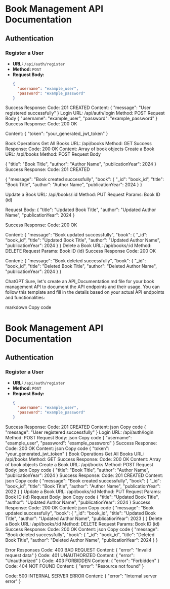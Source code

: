 # Book Management API Documentation

## Authentication

### Register a User

- **URL:** `/api/auth/register`
- **Method:** `POST`
- **Request Body:**
  ```json
  {
    "username": "example_user",
    "password": "example_password"
  }
Success Response:
Code: 201 CREATED
Content:
{
  "message": "User registered successfully"
}
Login
URL: /api/auth/login
Method: POST
Request Body
{
  "username": "example_user",
  "password": "example_password"
}
Success Response:
Code: 200 OK

Content:
        {
  "token": "your_generated_jwt_token"
}

Book Operations
Get All Books
URL: /api/books
Method: GET
Success Response:
Code: 200 OK
Content: Array of book objects
Create a Book
URL: /api/books
Method: POST
Request Body

{
  "title": "Book Title",
  "author": "Author Name",
  "publicationYear": 2024
}
Success Response:
Code: 201 CREATED

{
  "message": "Book created successfully",
  "book": {
    "_id": "book_id",
    "title": "Book Title",
    "author": "Author Name",
    "publicationYear": 2024
  }
}


Update a Book
URL: /api/books/:id
Method: PUT
Request Params: Book ID (id)

Request Body:
    {
  "title": "Updated Book Title",
  "author": "Updated Author Name",
  "publicationYear": 2024
}


Success Response:
Code: 200 OK

Content:
    {
  "message": "Book updated successfully",
  "book": {
    "_id": "book_id",
    "title": "Updated Book Title",
    "author": "Updated Author Name",
    "publicationYear": 2024
  }
}
Delete a Book
URL: /api/books/:id
Method: DELETE
Request Params: Book ID (id)
Success Response
Code: 200 OK

Content:
    {
  "message": "Book deleted successfully",
  "book": {
    "_id": "book_id",
    "title": "Deleted Book Title",
    "author": "Deleted Author Name",
    "publicationYear": 2024
  }
}


ChatGPT
Sure, let's create an API_Documentation.md file for your book management API to document the API endpoints and their usage. You can follow this template and fill in the details based on your actual API endpoints and functionalities:

markdown
Copy code
# Book Management API Documentation

## Authentication

### Register a User

- **URL:** `/api/auth/register`
- **Method:** `POST`
- **Request Body:**
  ```json
  {
    "username": "example_user",
    "password": "example_password"
  }
Success Response:
Code: 201 CREATED
Content:
json
Copy code
{
  "message": "User registered successfully"
}
Login
URL: /api/auth/login
Method: POST
Request Body:
json
Copy code
{
  "username": "example_user",
  "password": "example_password"
}
Success Response:
Code: 200 OK
Content:
json
Copy code
{
  "token": "your_generated_jwt_token"
}
Book Operations
Get All Books
URL: /api/books
Method: GET
Success Response:
Code: 200 OK
Content: Array of book objects
Create a Book
URL: /api/books
Method: POST
Request Body:
json
Copy code
{
  "title": "Book Title",
  "author": "Author Name",
  "publicationYear": 2024
}
Success Response:
Code: 201 CREATED
Content:
json
Copy code
{
  "message": "Book created successfully",
  "book": {
    "_id": "book_id",
    "title": "Book Title",
    "author": "Author Name",
    "publicationYear": 2022
  }
}
Update a Book
URL: /api/books/:id
Method: PUT
Request Params: Book ID (id)
Request Body:
json
Copy code
{
  "title": "Updated Book Title",
  "author": "Updated Author Name",
  "publicationYear": 2024
}
Success Response:
Code: 200 OK
Content:
json
Copy code
{
  "message": "Book updated successfully",
  "book": {
    "_id": "book_id",
    "title": "Updated Book Title",
    "author": "Updated Author Name",
    "publicationYear": 2023
  }
}
Delete a Book
URL: /api/books/:id
Method: DELETE
Request Params: Book ID (id)
Success Response:
Code: 200 OK
Content:
json
Copy code
{
  "message": "Book deleted successfully",
  "book": {
    "_id": "book_id",
    "title": "Deleted Book Title",
    "author": "Deleted Author Name",
    "publicationYear": 2024
  }
}

Error Responses
Code: 400 BAD REQUEST
Content: { "error": "Invalid request data" }
Code: 401 UNAUTHORIZED
Content: { "error": "Unauthorized" }
Code: 403 FORBIDDEN
Content: { "error": "Forbidden" }
Code: 404 NOT FOUND
Content: { "error": "Resource not found" }

Code: 500 INTERNAL SERVER ERROR
Content: { "error": "Internal server error" }
